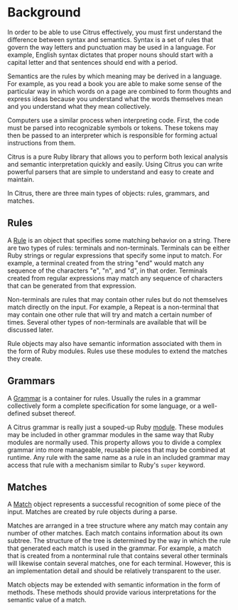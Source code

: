 # Background


In order to be able to use Citrus effectively, you must first understand the
difference between syntax and semantics. Syntax is a set of rules that govern
the way letters and punctuation may be used in a language. For example, English
syntax dictates that proper nouns should start with a capital letter and that
sentences should end with a period.

Semantics are the rules by which meaning may be derived in a language. For
example, as you read a book you are able to make some sense of the particular
way in which words on a page are combined to form thoughts and express ideas
because you understand what the words themselves mean and you understand what
they mean collectively.

Computers use a similar process when interpreting code. First, the code must be
parsed into recognizable symbols or tokens. These tokens may then be passed to
an interpreter which is responsible for forming actual instructions from them.

Citrus is a pure Ruby library that allows you to perform both lexical analysis
and semantic interpretation quickly and easily. Using Citrus you can write
powerful parsers that are simple to understand and easy to create and maintain.

In Citrus, there are three main types of objects: rules, grammars, and matches.

## Rules

A [Rule](api/classes/Citrus/Rule.html) is an object that specifies some matching
behavior on a string. There are two types of rules: terminals and non-terminals.
Terminals can be either Ruby strings or regular expressions that specify some
input to match. For example, a terminal created from the string "end" would
match any sequence of the characters "e", "n", and "d", in that order. Terminals
created from regular expressions may match any sequence of characters that can
be generated from that expression.

Non-terminals are rules that may contain other rules but do not themselves match
directly on the input. For example, a Repeat is a non-terminal that may contain
one other rule that will try and match a certain number of times. Several other
types of non-terminals are available that will be discussed later.

Rule objects may also have semantic information associated with them in the form
of Ruby modules. Rules use these modules to extend the matches they create.

## Grammars

A [Grammar](api/classes/Citrus/Grammar.html) is a container for rules. Usually
the rules in a grammar collectively form a complete specification for some
language, or a well-defined subset thereof.

A Citrus grammar is really just a souped-up Ruby
[module](http://ruby-doc.org/core/classes/Module.html). These modules may be
included in other grammar modules in the same way that Ruby modules are normally
used. This property allows you to divide a complex grammar into more manageable,
reusable pieces that may be combined at runtime. Any rule with the same name as
a rule in an included grammar may access that rule with a mechanism similar to
Ruby's `super` keyword.

## Matches

A [Match](api/classes/Citrus/Match.html) object represents a successful
recognition of some piece of the input. Matches are created by rule objects during a parse.

Matches are arranged in a tree structure where any match may contain any number
of other matches. Each match contains information about its own subtree. The
structure of the tree is determined by the way in which the rule that generated
each match is used in the grammar. For example, a match that is created from a
nonterminal rule that contains several other terminals will likewise contain
several matches, one for each terminal. However, this is an implementation
detail and should be relatively transparent to the user.

Match objects may be extended with semantic information in the form of methods.
These methods should provide various interpretations for the semantic value of a
match.
